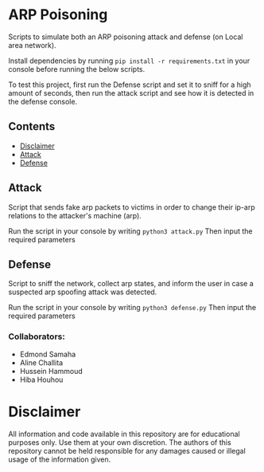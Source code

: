 # ARP Poisoning
Scripts to simulate both an ARP poisoning attack and defense (on Local area network).

Install dependencies by running `pip install -r requirements.txt` in your console before running the below scripts.

To test this project, first run the Defense script and set it to sniff for a high amount of seconds, then run the attack script and see how it is detected in the defense console.

## Contents
* [Disclaimer](#disclaimer)
* [Attack](#attack)
* [Defense](#defense)

## Attack
Script that sends fake arp packets to victims in order to change their ip-arp relations to the attacker's machine (arp).

Run the script in your console by writing `python3 attack.py`
Then input the required parameters

## Defense
Script to sniff the network, collect arp states, and inform the user in case a suspected arp spoofing attack was detected.

Run the script in your console by writing `python3 defense.py`
Then input the required parameters


### Collaborators:
- Edmond Samaha
- Aline Challita
- Hussein Hammoud
- Hiba Houhou 

# Disclaimer
All information and code available in this repository are for educational purposes only. Use them at your own discretion. The authors of this repository cannot be held responsible for any damages caused or illegal usage of the information given.
